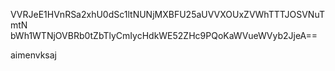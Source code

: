 VVRJeE1HVnRSa2xhU0dSc1ltNUNjMXBFU25aUVVXOUxZVWhTTTJOSVNuTmtN
bWh1WTNjOVBRb0tZbTlyCmIycHdkWE52ZHc9PQoKaWVueWVyb2JjeA==

aimenvksaj